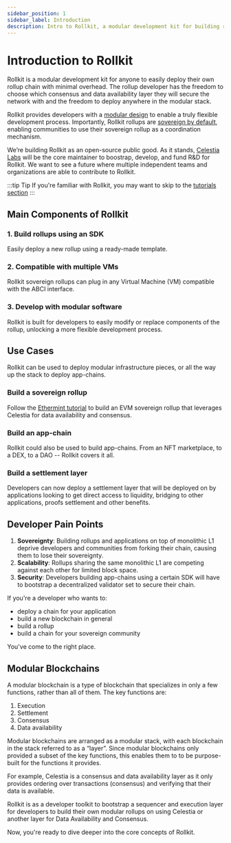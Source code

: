 ```yaml
---
sidebar_position: 1
sidebar_label: Introduction
description: Intro to Rollkit, a modular development kit for building rollup chains.
---
```


# Introduction to Rollkit

Rollkit is a modular development kit for anyone to easily deploy their own
rollup chain with minimal overhead. The rollup developer has the freedom to
choose which consensus and data availability layer they will secure the
network with and the freedom to deploy anywhere in the modular stack.

Rollkit provides developers with a [modular design](./core-concepts.md) to enable
a truly flexible development process. Importantly, Rollkit rollups are
[sovereign by default](./rollkit-stack.md), enabling communities to use their
sovereign rollup as a coordination mechanism.

We’re building Rollkit as an open-source public good.
As it stands, [Celestia Labs](https://celestia.org) will be the core maintainer
to boostrap, develop, and fund R&D for Rollkit.
We want to see
a future where multiple independent teams and organizations
are able to contribute to Rollkit.

:::tip Tip
If you're familiar with Rollkit, you may want to skip to the [tutorials section](../category/tutorials)
:::

## Main Components of Rollkit

### 1. Build rollups using an SDK

Easily deploy a new rollup using a ready-made template.

### 2. Compatible with multiple VMs

Rollkit sovereign rollups can plug in any Virtual Machine (VM) compatible
with the ABCI interface.

### 3. Develop with modular software

Rollkit is built for developers to easily modify or replace components
of the rollup, unlocking a more flexible development process.

## Use Cases

Rollkit can be used to deploy modular infrastructure pieces, or
all the way up the stack to deploy app-chains.

### Build a sovereign rollup

Follow the [Ethermint tutorial](./tutorials/ethermint.md) to
build an EVM sovereign rollup that leverages
Celestia for data availability and consensus.

### Build an app-chain

Rollkit could also be used to build app-chains. From an NFT
marketplace, to a DEX, to a DAO -- Rollkit covers it all.

### Build a settlement layer

Developers can now deploy a settlement layer that will be deployed
on by applications looking to get direct access to liquidity, bridging
to other applications, proofs settlement and other benefits.

## Developer Pain Points

1. **Sovereignty**: Building rollups and applications on top of monolithic L1 deprive developers and communities from forking their chain, causing them to lose their sovereignty.
2. **Scalability**: Rollups sharing the same monolithic L1 are competing against each other for limited block space.
3. **Security**: Developers building app-chains using a certain SDK will have to bootstrap a decentralized validator set to secure their chain.

If you're a developer who wants to:

- deploy a chain for your application
- build a new blockchain in general
- build a rollup
- build a chain for your sovereign community

You've come to the right place.

## Modular Blockchains

A modular blockchain is a type of blockchain that specializes in only a few
functions, rather than all of them. The key functions are:

1. Execution
2. Settlement
3. Consensus
4. Data availability

Modular blockchains are arranged as a modular stack, with each blockchain in
the stack referred to as a “layer”. Since modular blockchains only provided
a subset of the key functions, this enables them to to be purpose-built for
the functions it provides.

For example, Celestia is a consensus and data availability layer as it only
provides ordering over transactions (consensus) and verifying that their data
is available.

Rollkit is as a developer toolkit to bootstrap a sequencer and execution layer
for developers to build their own modular rollups on using Celestia or another
layer for Data Availability and Consensus.

Now, you're ready to dive deeper into the core concepts of Rollkit.
